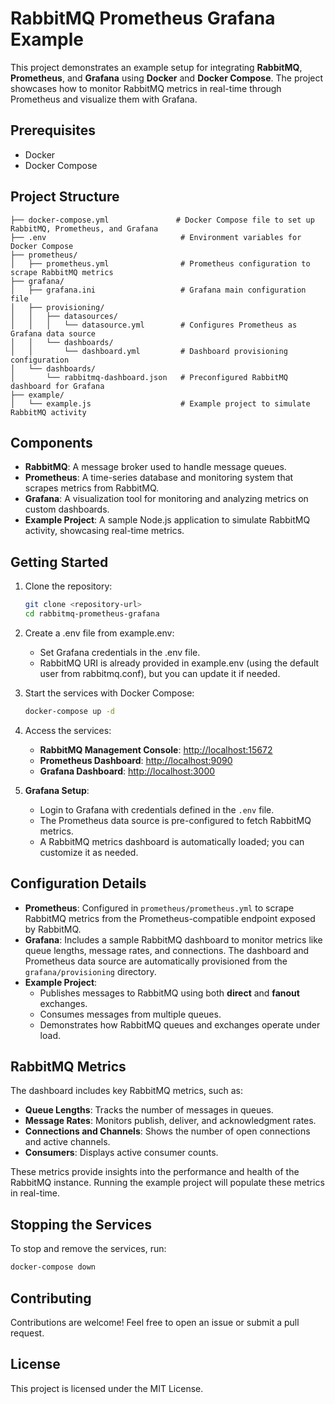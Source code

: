 # RabbitMQ Prometheus Grafana Example

This project demonstrates an example setup for integrating **RabbitMQ**, **Prometheus**, and **Grafana** using **Docker** and **Docker Compose**. The project showcases how to monitor RabbitMQ metrics in real-time through Prometheus and visualize them with Grafana.

## Prerequisites

- Docker
- Docker Compose

## Project Structure

```
├── docker-compose.yml               # Docker Compose file to set up RabbitMQ, Prometheus, and Grafana
├── .env                              # Environment variables for Docker Compose
├── prometheus/
│   ├── prometheus.yml                # Prometheus configuration to scrape RabbitMQ metrics
├── grafana/
│   ├── grafana.ini                   # Grafana main configuration file
│   ├── provisioning/
│   │   ├── datasources/
│   │   │   └── datasource.yml        # Configures Prometheus as Grafana data source
│   │   └── dashboards/
│   │       └── dashboard.yml         # Dashboard provisioning configuration
│   └── dashboards/
│       └── rabbitmq-dashboard.json   # Preconfigured RabbitMQ dashboard for Grafana
├── example/
│   └── example.js                    # Example project to simulate RabbitMQ activity
```

## Components

- **RabbitMQ**: A message broker used to handle message queues.
- **Prometheus**: A time-series database and monitoring system that scrapes metrics from RabbitMQ.
- **Grafana**: A visualization tool for monitoring and analyzing metrics on custom dashboards.
- **Example Project**: A sample Node.js application to simulate RabbitMQ activity, showcasing real-time metrics.

## Getting Started

1. Clone the repository:

   ```bash
   git clone <repository-url>
   cd rabbitmq-prometheus-grafana
   ```

2. Create a .env file from example.env:

   - Set Grafana credentials in the .env file.
   - RabbitMQ URI is already provided in example.env (using the default user from rabbitmq.conf), but you can update it if needed.

3. Start the services with Docker Compose:

   ```bash
   docker-compose up -d
   ```

4. Access the services:

   - **RabbitMQ Management Console**: [http://localhost:15672](http://localhost:15672)
   - **Prometheus Dashboard**: [http://localhost:9090](http://localhost:9090)
   - **Grafana Dashboard**: [http://localhost:3000](http://localhost:3000)

5. **Grafana Setup**:
   - Login to Grafana with credentials defined in the `.env` file.
   - The Prometheus data source is pre-configured to fetch RabbitMQ metrics.
   - A RabbitMQ metrics dashboard is automatically loaded; you can customize it as needed.

## Configuration Details

- **Prometheus**: Configured in `prometheus/prometheus.yml` to scrape RabbitMQ metrics from the Prometheus-compatible endpoint exposed by RabbitMQ.
- **Grafana**: Includes a sample RabbitMQ dashboard to monitor metrics like queue lengths, message rates, and connections. The dashboard and Prometheus data source are automatically provisioned from the `grafana/provisioning` directory.
- **Example Project**:
  - Publishes messages to RabbitMQ using both **direct** and **fanout** exchanges.
  - Consumes messages from multiple queues.
  - Demonstrates how RabbitMQ queues and exchanges operate under load.

## RabbitMQ Metrics

The dashboard includes key RabbitMQ metrics, such as:

- **Queue Lengths**: Tracks the number of messages in queues.
- **Message Rates**: Monitors publish, deliver, and acknowledgment rates.
- **Connections and Channels**: Shows the number of open connections and active channels.
- **Consumers**: Displays active consumer counts.

These metrics provide insights into the performance and health of the RabbitMQ instance. Running the example project will populate these metrics in real-time.

## Stopping the Services

To stop and remove the services, run:

```bash
docker-compose down
```

## Contributing

Contributions are welcome! Feel free to open an issue or submit a pull request.

## License

This project is licensed under the MIT License.
